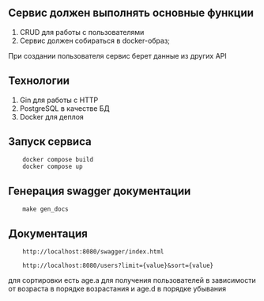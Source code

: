 ## Сервис должен выполнять основные функции

1) CRUD для работы с пользователями
2) Сервис должен собираться в docker-образ;

При создании пользователя сервис берет данные из других API

## Технологии
1) Gin для работы с HTTP
2) PostgreSQL в качестве БД
3) Docker для деплоя

## Запуск сервиса
```
    docker compose build
    docker compose up
```

## Генерация swagger документации
```
    make gen_docs
```

## Документация 
```
    http://localhost:8080/swagger/index.html
```

```
    http://localhost:8080/users?limit={value}&sort={value}
```
для сортировки есть age.a для получения пользователей в зависимости от возраста в порядке возрастания
и age.d в порядке убывания